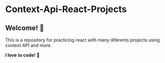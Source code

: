 # Context-Api-React-Projects

## Welcome! 👋

This is a repository for practicing react with many diferents projects using context API and more.


**I love to code!** 🚀
